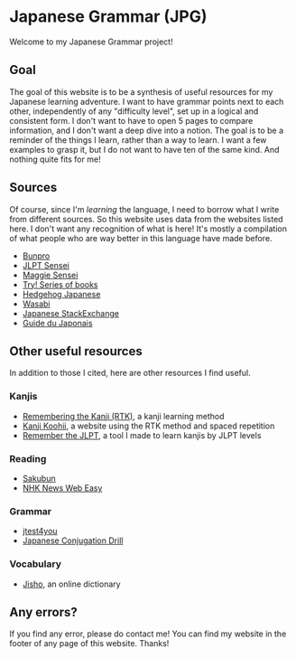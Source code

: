 # Japanese Grammar (JPG)

Welcome to my Japanese Grammar project!

## Goal

The goal of this website is to be a synthesis of useful resources for my Japanese learning adventure. I want to have grammar points next to each other, independently of any "difficulty level", set up in a logical and consistent form. I don't want to have to open 5 pages to compare information, and I don't want a deep dive into a notion. The goal is to be a reminder of the things I learn, rather than a way to learn. I want a few examples to grasp it, but I do not want to have ten of the same kind. And nothing quite fits for me!

## Sources

Of course, since I'm _learning_ the language, I need to borrow what I write from different sources. So this website uses data from the websites listed here. I don't want any recognition of what is here! It's mostly a compilation of what people who are way better in this language have made before.

* [Bunpro](https://bunpro.jp/grammar_points)
* [JLPT Sensei](https://jlptsensei.com/#jlpt-grammar-lists)
* [Maggie Sensei](https://maggiesensei.com/)
* [Try! Series of books](https://2024.ask-books.com/tag/try/)
* [Hedgehog Japanese](https://hedgehog-japanese.com/category/grammar/)
* [Wasabi](https://www.wasabi-jpn.com/category/japanese-grammar/)
* [Japanese StackExchange](https://japanese.stackexchange.com/)
* [Guide du Japonais](https://guidedujaponais.fr/)

## Other useful resources

In addition to those I cited, here are other resources I find useful.

### Kanjis

* [Remembering the Kanji (RTK)](https://en.wikipedia.org/wiki/Remembering_the_Kanji_and_Remembering_the_Hanzi), a kanji learning method
* [Kanji Koohii](https://kanji.koohii.com/), a website using the RTK method and spaced repetition
* [Remember the JLPT](https://git.marchal.dev/keb/remember-the-JLPT), a tool I made to learn kanjis by JLPT levels

### Reading

* [Sakubun](https://sakubun.xyz/)
* [NHK News Web Easy](https://www3.nhk.or.jp/news/easy/)

### Grammar

* [jtest4you](https://japanesetest4you.com/)
* [Japanese Conjugation Drill](https://drill.marchal.dev)

### Vocabulary

* [Jisho](https://jisho.org/), an online dictionary

## Any errors?

If you find any error, please do contact me! You can find my website in the footer of any page of this website. Thanks!